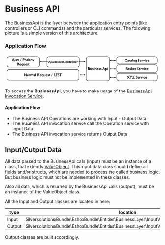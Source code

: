 # Business API

The BusinessApi is the layer between the application entry points (like controllers or CLI commands) and the particular services. The following picture is a simple version of this architecture:

### Application Flow

![](../img/business_api_1.png)

To access the **BusinessApi**, you have to make usage of the [BusinessApi Invocation Service](BusinessApi-Invocation-Service_23560513.html). 

#### Application Flow

- The Business API Operations are working with Input - Output Data.
- The Business API invocation service call the Operation service with Input Data
- The Business API invocation service returns Output Data

## Input/Output Data

All data passed to the BusinessApi calls (input)  must be an instance of a class, that extends [ValueObject](ValueObject_23560594.html). This input data class should define all fields and/or structs, which are needed to process the called business logic. But business logic must not be implemented in these classes.

Also all data, which is returned by the BusinessApi calls (output), must be an instance of the ValueObject class.

All the Input and Output classes are located in here:

| type   | location                                                                                                 |
| ------ | -------------------------------------------------------------------------------------------------------- |
| Input  | Silversolutions\\Bundle\\EshopBundle\\Entities\\BusinessLayer\\InputValueObjects\\InputValueObjects\\\*  |
| Output | Silversolutions\\Bundle\\EshopBundle\\Entities\\BusinessLayer\\InputValueObjects\\OutputValueObjects\\\* |

Output classes are built accordingly.
